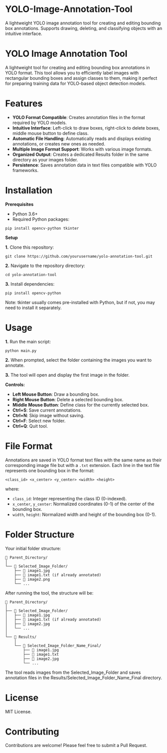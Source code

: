 # YOLO-Image-Annotation-Tool
A lightweight YOLO image annotation tool for creating and editing bounding box annotations. Supports drawing, deleting, and classifying objects with an intuitive interface.


# YOLO Image Annotation Tool
A lightweight tool for creating and editing bounding box annotations in YOLO format. This tool allows you to efficiently label images with rectangular bounding boxes and assign classes to them, making it perfect for preparing training data for YOLO-based object detection models.

# Features
* **YOLO Format Compatible**: Creates annotation files in the format required by YOLO models.
* **Intuitive Interface**: Left-click to draw boxes, right-click to delete boxes, middle mouse button to define class.
* **Automatic File Handling**: Automatically reads and displays existing annotations, or creates new ones as needed.
* **Multiple Image Format Support**: Works with various image formats.
* **Organized Output**: Creates a dedicated Results folder in the same directory as your images folder.
* **Persistence**: Saves annotation data in text files compatible with YOLO frameworks.

# Installation
**Prerequisites**
    
* Python 3.6+
* Required Python packages:
```  
pip install opencv-python tkinter
```
**Setup**

**1.** Clone this repository:
```  
git clone https://github.com/yourusername/yolo-annotation-tool.git
```
**2.** Navigate to the repository directory:
```  
cd yolo-annotation-tool
```
**3.** Install dependencies:
```  
pip install opencv-python
```
Note: tkinter usually comes pre-installed with Python, but if not, you may need to install it separately.

# Usage

**1.** Run the main script:
```  
python main.py
```
**2.** When prompted, select the folder containing the images you want to annotate.

**3.** The tool will open and display the first image in the folder.

**Controls:**

- **Left Mouse Button**: Draw a bounding box.
- **Right Mouse Button**: Delete a selected bounding box.
- **Middle Mouse Button**: Define class for the currently selected box.
- **Ctrl+S**: Save current annotations.
- **Ctrl+N**: Skip image without saving.
- **Ctrl+F**: Select new folder.
- **Ctrl+Q**: Quit tool.

# File Format
Annotations are saved in YOLO format text files with the same name as their corresponding image file but with a ```.txt``` extension. Each line in the text file represents one bounding box in the format:
```  
<class_id> <x_center> <y_center> <width> <height>
```
where:
- ```class_id```: Integer representing the class ID (0-indexed).
- ```x_center```, ```y_center```: Normalized coordinates (0-1) of the center of the bounding box.
- ```width```, ```height```: Normalized width and height of the bounding box (0-1).

# Folder Structure
Your initial folder structure:
```
📁 Parent_Directory/
│
└── 📁 Selected_Image_Folder/
    ├── 📄 image1.jpg
    ├── 📄 image1.txt (if already annotated)
    ├── 📄 image2.png
    └── ...
```
After running the tool, the structure will be:
```
📁 Parent_Directory/
│
├── 📁 Selected_Image_Folder/
│   ├── 📄 image1.jpg
│   ├── 📄 image1.txt (if already annotated)
│   ├── 📄 image2.jpg
│   └── ...
│
└── 📁 Results/
    │
    └── 📁 Selected_Image_Folder_Name_Final/
        ├── 📄 image1.jpg
        ├── 📄 image1.txt
        ├── 📄 image2.jpg
        └── ...
```
The tool reads images from the Selected_Image_Folder and saves annotation files in the Results/Selected_Image_Folder_Name_Final directory.

# License
MIT License.

# Contributing
Contributions are welcome! Please feel free to submit a Pull Request.

